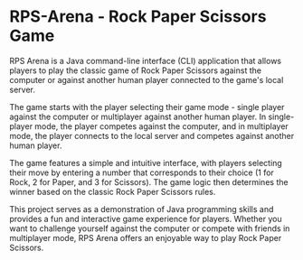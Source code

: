 # RPS-Arena - Rock Paper Scissors Game
RPS Arena is a Java command-line interface (CLI) application that allows players to play the classic game of Rock Paper Scissors against the computer or against another human player connected to the game's local server.

The game starts with the player selecting their game mode - single player against the computer or multiplayer against another human player. In single-player mode, the player competes against the computer, and in multiplayer mode, the player connects to the local server and competes against another human player.

The game features a simple and intuitive interface, with players selecting their move by entering a number that corresponds to their choice (1 for Rock, 2 for Paper, and 3 for Scissors). The game logic then determines the winner based on the classic Rock Paper Scissors rules.

This project serves as a demonstration of Java programming skills and provides a fun and interactive game experience for players. Whether you want to challenge yourself against the computer or compete with friends in multiplayer mode, RPS Arena offers an enjoyable way to play Rock Paper Scissors.
